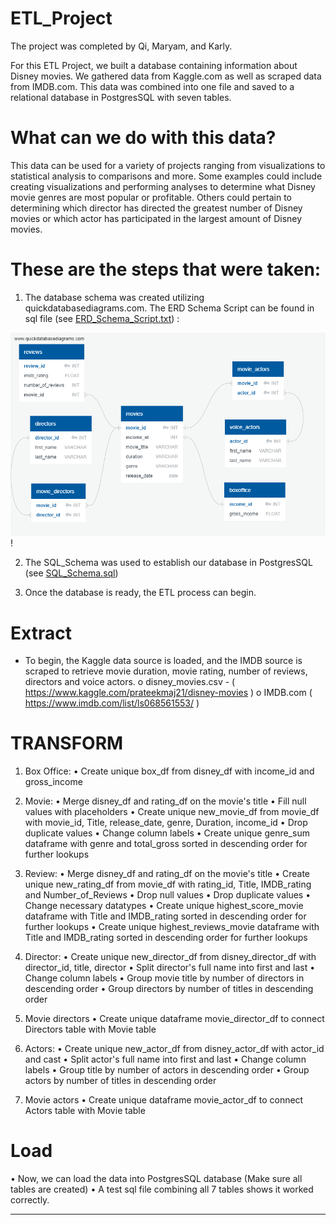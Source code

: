 # ETL_Project
The project was completed by Qi, Maryam, and Karly.

For this ETL Project, we built a database containing information about Disney movies. We gathered data from Kaggle.com as well as scraped data from IMDB.com. This data was combined into one file and saved to a relational database in PostgresSQL with seven tables. 


# What can we do with this data?
This data can be used for a variety of projects ranging from visualizations to statistical analysis to comparisons and more.
Some examples could include creating visualizations and performing analyses to determine what Disney movie genres are most popular or profitable. Others could pertain to determining which director has directed the greatest number of Disney movies or which actor has participated in the largest amount of Disney movies.


# These are the steps that were taken:

1.	The database schema was created utilizing quickdatabasediagrams.com. 
The ERD Schema Script can be found in sql file (see [ERD_Schema_Script.txt](sql/ERD_Schema_Script.txt)) :

![Disney_movie_ERD](sql/Disney_Movie_ERD.png)!

2.	The SQL_Schema was used to establish our database in PostgresSQL (see [SQL_Schema.sql](sql/SQL_Schema.sql))

3.	Once the database is ready, the ETL process can begin.

# Extract
-	To begin, the Kaggle data source is loaded, and the IMDB source is scraped to retrieve movie duration, movie rating, number of reviews, directors and voice actors. 
o	disney_movies.csv - ( https://www.kaggle.com/prateekmaj21/disney-movies )
o	IMDB.com ( https://www.imdb.com/list/ls068561553/ )

# TRANSFORM
1.	Box Office:
• Create unique box_df from disney_df with income_id and gross_income

2.	Movie:
• Merge disney_df and rating_df on the movie's title
• Fill null values with placeholders 
• Create unique new_movie_df from movie_df with movie_id, Title, release_date, genre, Duration, income_id
• Drop duplicate values
• Change column labels 
• Create unique genre_sum dataframe with genre and total_gross sorted in descending order for further lookups

3.	Review:
• Merge disney_df and rating_df on the movie's title
• Create unique new_rating_df from movie_df with rating_id, Title, IMDB_rating and Number_of_Reviews
• Drop null values
• Drop duplicate values
• Change necessary datatypes
• Create unique highest_score_movie dataframe with Title and IMDB_rating sorted in descending order for further lookups
• Create unique highest_reviews_movie dataframe with Title and IMDB_rating sorted in descending order for further lookups

4.	Director:
• Create unique new_director_df from disney_director_df with director_id, title, director 
• Split director's full name into first and last
• Change column labels
• Group movie title by number of directors in descending order
• Group directors by number of titles in descending order

5. Movie directors
• Create unique dataframe movie_director_df to connect Directors table with Movie table

6.	Actors:
• Create unique new_actor_df from disney_actor_df with actor_id and cast
• Split actor's full name into first and last
• Change column labels
• Group title by number of actors in descending order
• Group actors by number of titles in descending order

7. Movie actors
• Create unique dataframe movie_actor_df to connect Actors table with Movie table


# Load
• Now, we can load the data into PostgresSQL database (Make sure all tables are created)
• A test sql file combining all 7 tables shows it worked correctly.
************
